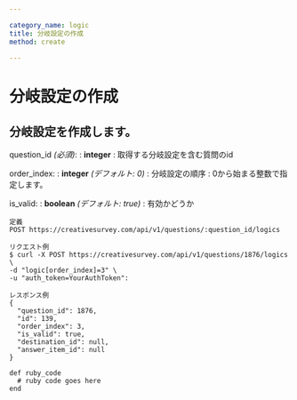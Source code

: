 ```yaml
---

category_name: logic
title: 分岐設定の作成
method: create

---
```


# 分岐設定の作成

## 分岐設定を作成します。

question_id _(必須)_:
: __integer__
: 取得する分岐設定を含む質問のid

order_index:
: __integer__ _(デフォルト: 0)_
: 分岐設定の順序
: 0から始まる整数で指定します。

is_valid:
: __boolean__ _(デフォルト: true)_
: 有効かどうか

~~~
定義
POST https://creativesurvey.com/api/v1/questions/:question_id/logics

リクエスト例
$ curl -X POST https://creativesurvey.com/api/v1/questions/1876/logics \
-d "logic[order_index]=3" \
-u "auth_token=YourAuthToken":

レスポンス例
{
  "question_id": 1876,
  "id": 139,
  "order_index": 3,
  "is_valid": true,
  "destination_id": null,
  "answer_item_id": null
}

~~~

~~~
def ruby_code
  # ruby code goes here
end
~~~

